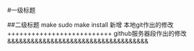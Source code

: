 #一级标题

##二级标题
make 
sudo make install
新增
本地git作出的修改
++++++++++++++++++++++++++
github服务器段作出的修改
&&&&&&&&&&&&&&&&&&&&&&&&&&&&&&&&&&&&

